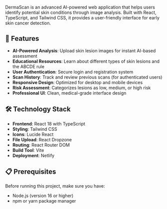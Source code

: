DermaScan is an advanced AI-powered web application that helps users identify potential skin conditions through image analysis. Built with React, TypeScript, and Tailwind CSS, it provides a user-friendly interface for early skin cancer detection.
## 🚀 Features

- **AI-Powered Analysis**: Upload skin lesion images for instant AI-based assessment
- **Educational Resources**: Learn about different types of skin lesions and the ABCDE rule
- **User Authentication**: Secure login and registration system
- **Scan History**: Track and review previous scans (for authenticated users)
- **Responsive Design**: Optimized for desktop and mobile devices
- **Risk Assessment**: Categorizes lesions as low, medium, or high risk
- **Professional UI**: Clean, medical-grade interface design

## 🛠️ Technology Stack

- **Frontend**: React 18 with TypeScript
- **Styling**: Tailwind CSS
- **Icons**: Lucide React
- **File Upload**: React Dropzone
- **Routing**: React Router DOM
- **Build Tool**: Vite
- **Deployment**: Netlify

## 📋 Prerequisites

Before running this project, make sure you have:

- Node.js (version 16 or higher)
- npm or yarn package manager
